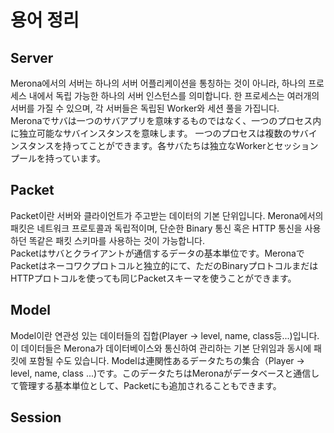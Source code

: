 용어 정리
====

Server
----
Merona에서의 서버는 하나의 서버 어플리케이션을 통칭하는 것이 아니라, 하나의 프로세스 내에서 독립 가능한 하나의 서버 인스턴스를 의미합니다.
한 프로세스는 여러개의 서버를 가질 수 있으며, 각 서버들은 독립된 Worker와 세션 풀을 가집니다.
<br>
Meronaでサバは一つのサバアプリを意味するものではなく、一つのプロセス内に独立可能なサバインスタンスを意味します。
一つのプロセスは複数のサバインスタンスを持ってことができます。各サバたちは独立なWorkerとセッションプールを持っています。

Packet
----
Packet이란 서버와 클라이언트가 주고받는 데이터의 기본 단위입니다.
Merona에서의 패킷은 네트워크 프로토콜과 독립적이며, 단순한 Binary 통신 혹은 HTTP 통신을 사용하던 똑같은 패킷 스키마를 사용하는 것이 가능합니다.
<br>
Packetはサバとクライアントが通信するデータの基本単位です。MeronaでPacketはネーコワクプロトコルと独立的にて、ただのBinaryプロトコルまだはHTTPプロトコルを使っても同じPacketスキーマを使うことができます。

Model
----
Model이란 연관성 있는 데이터들의 집합(Player -> level, name, class등...)입니다. 이 데이터들은 Merona가 데이터베이스와 통신하여 관리하는 기본 단위임과 동시에 패킷에 포함될 수도 있습니다.
Modelは連関性あるデータたちの集合（Player -> level, name, class ...)です。このデータたちはMeronaがデータベースと通信して管理する基本単位として、Packetにも追加されることもできます。

Session
----

